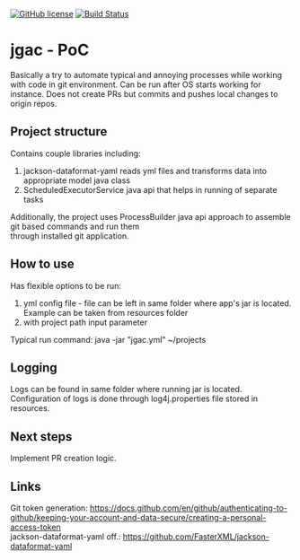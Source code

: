 [![GitHub license](https://img.shields.io/github/license/mashape/apistatus.svg)](https://github.com/Spayker/git-auto-committer/blob/master/LICENSE)
[![Build Status](https://api.travis-ci.com/Spayker/git-auto-committer.svg?branch=main)](https://travis-ci.com/Spayker/git-auto-committer)

# jgac - PoC

Basically a try to automate typical and annoying processes while working with code in git environment. Can be run
after OS starts working for instance. Does not create PRs but commits and pushes local changes to origin repos.

## Project structure
Contains couple libraries including:
1) jackson-dataformat-yaml reads yml files and transforms data into appropriate model java class 
2) ScheduledExecutorService java api that helps in running of separate tasks

Additionally, the project uses ProcessBuilder java api approach to assemble git based commands and run them </br>
through installed git application.

## How to use
Has flexible options to be run:
1) yml config file - file can be left in same folder where app's jar is located. Example can be taken from resources folder </br>
2) with project path input parameter

Typical run command:
java -jar "jgac.yml" ~/projects

## Logging
Logs can be found in same folder where running jar is located. Configuration of logs is done through log4j.properties file stored in resources.

## Next steps
Implement PR creation logic.

## Links
Git token generation: https://docs.github.com/en/github/authenticating-to-github/keeping-your-account-and-data-secure/creating-a-personal-access-token </br>
jackson-dataformat-yaml off.: https://github.com/FasterXML/jackson-dataformat-yaml </br>